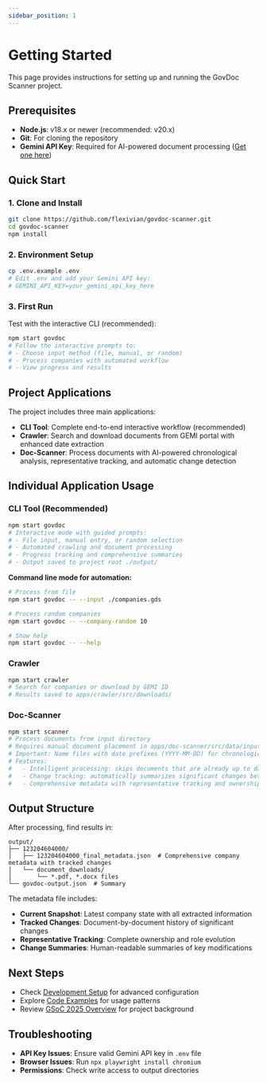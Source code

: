 ```yaml
---
sidebar_position: 1
---
```


# Getting Started

This page provides instructions for setting up and running the GovDoc Scanner project.

## Prerequisites

- **Node.js**: v18.x or newer (recommended: v20.x)
- **Git**: For cloning the repository
- **Gemini API Key**: Required for AI-powered document processing ([Get one here](https://aistudio.google.com/app/apikey))

## Quick Start

### 1. Clone and Install

```bash
git clone https://github.com/flexivian/govdoc-scanner.git
cd govdoc-scanner
npm install
```

### 2. Environment Setup

```bash
cp .env.example .env
# Edit .env and add your Gemini API key:
# GEMINI_API_KEY=your_gemini_api_key_here
```

### 3. First Run

Test with the interactive CLI (recommended):

```bash
npm start govdoc
# Follow the interactive prompts to:
# - Choose input method (file, manual, or random)
# - Process companies with automated workflow
# - View progress and results
```

## Project Applications

The project includes three main applications:

- **CLI Tool**: Complete end-to-end interactive workflow (recommended)
- **Crawler**: Search and download documents from GEMI portal with enhanced date extraction
- **Doc-Scanner**: Process documents with AI-powered chronological analysis, representative tracking, and automatic change detection

## Individual Application Usage

### CLI Tool (Recommended)

```bash
npm start govdoc
# Interactive mode with guided prompts:
# - File input, manual entry, or random selection
# - Automated crawling and document processing
# - Progress tracking and comprehensive summaries
# - Output saved to project root ./output/
```

**Command line mode for automation:**

```bash
# Process from file
npm start govdoc -- --input ./companies.gds

# Process random companies
npm start govdoc -- --company-random 10

# Show help
npm start govdoc -- --help
```

### Crawler

```bash
npm start crawler
# Search for companies or download by GEMI ID
# Results saved to apps/crawler/src/downloads/
```

### Doc-Scanner

```bash
npm start scanner
# Process documents from input directory
# Requires manual document placement in apps/doc-scanner/src/data/input/
# Important: Name files with date prefixes (YYYY-MM-DD) for chronological processing
# Features:
#   - Intelligent processing: skips documents that are already up to date
#   - Change tracking: automatically summarizes significant changes between versions
#   - Comprehensive metadata with representative tracking and ownership history
```

## Output Structure

After processing, find results in:

```
output/
├── 123204604000/
│   ├── 123204604000_final_metadata.json  # Comprehensive company metadata with tracked changes
│   └── document_downloads/
│       └── *.pdf, *.docx files
└── govdoc-output.json  # Summary
```

The metadata file includes:

- **Current Snapshot**: Latest company state with all extracted information
- **Tracked Changes**: Document-by-document history of significant changes
- **Representative Tracking**: Complete ownership and role evolution
- **Change Summaries**: Human-readable summaries of key modifications

## Next Steps

- Check [Development Setup](./Development.md) for advanced configuration
- Explore [Code Examples](../code-examples/overview.md) for usage patterns
- Review [GSoC 2025 Overview](../gsoc/2025/overview.md) for project background

## Troubleshooting

- **API Key Issues**: Ensure valid Gemini API key in `.env` file
- **Browser Issues**: Run `npx playwright install chromium`
- **Permissions**: Check write access to output directories
